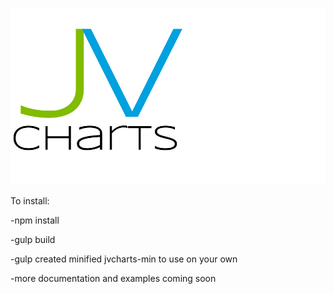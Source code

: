 ![Alt text](lib/jvLogo.png?raw=true "Title")

To install:

-npm install


-gulp build


-gulp created minified jvcharts-min to use on your own


-more documentation and examples coming soon